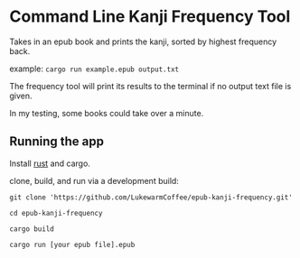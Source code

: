 # Command Line Kanji Frequency Tool

Takes in an epub book and prints the kanji, sorted by highest frequency back.  

example: `cargo run example.epub output.txt`  

The frequency tool will print its results to the terminal if no output text file is given.  

In my testing, some books could take over a minute.  

## Running the app  

Install [rust](https://doc.rust-lang.org/book/ch01-01-installation.html) and cargo.  

clone, build, and run via a development build:    

`git clone 'https://github.com/LukewarmCoffee/epub-kanji-frequency.git'`  

`cd epub-kanji-frequency`  

`cargo build`  

`cargo run [your epub file].epub`  
